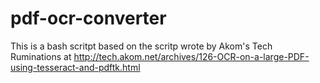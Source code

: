 # pdf-ocr-converter
This is a bash scritpt based on the scritp wrote by Akom's Tech Ruminations at http://tech.akom.net/archives/126-OCR-on-a-large-PDF-using-tesseract-and-pdftk.html
